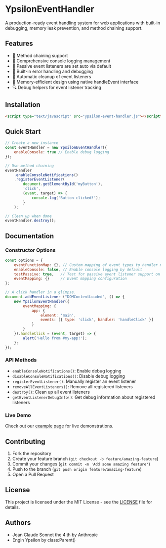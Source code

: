 # YpsilonEventHandler

A production-ready event handling system for web applications with built-in debugging, memory leak prevention, and method chaining support.

## Features

- 🔗 Method chaining support
- 📝 Comprehensive console logging management
- 🎯 Passive event listeners are set auto via default
- 🐛 Built-in error handling and debugging
- 🧹 Automatic cleanup of event listeners
- 🧠 Memory-efficient design using native handleEvent interface
- 🔍 Debug helpers for event listener tracking

## Installation

```html
<script type="text/javascript" src="ypsilon-event-handler.js"></script>
```

## Quick Start

```js
// Create a new instance
const eventHandler = new YpsilonEventHandler({
    enableConsole: true // Enable debug logging
});

// Use method chaining
eventHandler
    .enableConsoleNotifications()
    .registerEventListener(
        document.getElementById('myButton'),
        'click',
        (event, target) => {
            console.log('Button clicked!');
        }
    );

// Clean up when done
eventHandler.destroy();
```

## Documentation

### Constructor Options

```js
const options = {
    eventFunctionMap: {}, // Custom mapping of event types to handler methods
    enableConsole: false, // Enable console logging by default
    testPassive: true,   // Test for passive event listener support on init
    eventMapping: {}     // Event mapping configuration
};
```

```js
// A click handler in a glimpse.
document.addEventListener ("DOMContentLoaded", () => {
    new YpsilonEventHandler({
        eventMapping: {
            app: {
                element: 'main',
                events: [{ type: 'click', handler: 'handleClick' }]
            }
        }
    }).handleClick = (event, target) => {
        alert('Hello from #my-app!');
    };
});
```

### API Methods

- `enableConsoleNotifications()`: Enable debug logging
- `disableConsoleNotifications()`: Disable debug logging
- `registerEventListener()`: Manually register an event listener
- `removeAllEventListeners()`: Remove all registered listeners
- `destroy()`: Clean up all event listeners
- `getEventListenerDebugInfo()`: Get debug information about registered listeners

### Live Demo

Check out our [example page](https://eypsilon.github.io/YpsilonEventHandler/example/public/index.html) for live demonstrations.

## Contributing

1. Fork the repository
2. Create your feature branch (`git checkout -b feature/amazing-feature`)
3. Commit your changes (`git commit -m 'Add some amazing feature'`)
4. Push to the branch (`git push origin feature/amazing-feature`)
5. Open a Pull Request

## License

This project is licensed under the MIT License - see the [LICENSE](LICENSE) file for details.

## Authors

- Jean Claude Sonnet the 4.th by Anthropic
- Engin Ypsilon by class:Parent()

